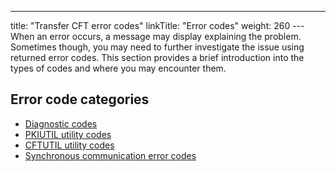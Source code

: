 ---
title: "Transfer CFT error codes"
linkTitle: "Error codes"
weight: 260
---When an error occurs, a message may display explaining the problem. Sometimes though, you may need to further investigate the issue using returned error codes. This section provides a brief introduction into the types of codes and where you may encounter them.

## Error code categories

* [Diagnostic codes](about_diagnostic_codes)
* [PKIUTIL utility codes](pkiutil_error_codes)
* [CFTUTIL utility codes](cftutil_utility_messages)
* [Synchronous communication error codes](synch_comm_return_codes)
